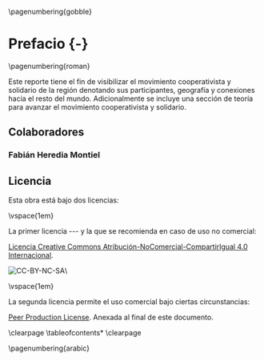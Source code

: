 \pagenumbering{gobble}

# Prefacio {-}

\pagenumbering{roman}

Este reporte tiene el fin de visibilizar el movimiento cooperativista y solidario de la región denotando sus participantes, geografía y conexiones hacia el resto del mundo. Adicionalmente se incluye una sección de teoría para avanzar el movimiento cooperativista y solidario.

## Colaboradores

### Fabián Heredia Montiel

## Licencia

Esta obra está bajo dos licencias:

\vspace{1em}

La primer licencia --- y la que se recomienda en caso de uso no comercial:

[Licencia Creative Commons Atribución-NoComercial-CompartirIgual 4.0 Internacional](http://creativecommons.org/licenses/by-nc-sa/4.0/).

![CC-BY-NC-SA](imagenes/cc-by-nc-sa.png)\

\vspace{1em}

La segunda licencia permite el uso comercial bajo ciertas circunstancias:

[Peer Production License](http://wiki.p2pfoundation.net/Peer_Production_License). Anexada al final de este documento.

\clearpage
\tableofcontents*
\clearpage

\pagenumbering{arabic}
